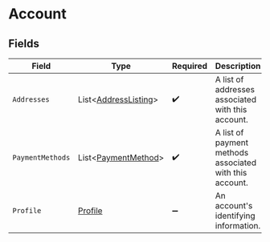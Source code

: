 # Account


## Fields

| Field                                                             | Type                                                              | Required                                                          | Description                                                       |
| ----------------------------------------------------------------- | ----------------------------------------------------------------- | ----------------------------------------------------------------- | ----------------------------------------------------------------- |
| `Addresses`                                                       | List<[AddressListing](../../Models/Components/AddressListing.md)> | :heavy_check_mark:                                                | A list of addresses associated with this account.                 |
| `PaymentMethods`                                                  | List<[PaymentMethod](../../Models/Components/PaymentMethod.md)>   | :heavy_check_mark:                                                | A list of payment methods associated with this account.           |
| `Profile`                                                         | [Profile](../../Models/Components/Profile.md)                     | :heavy_minus_sign:                                                | An account's identifying information.                             |